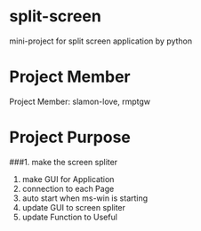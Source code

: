 # split-screen
mini-project for split screen application by python

# Project Member
Project Member: slamon-love, rmptgw

# Project Purpose
###1. make the screen spliter 
 1) make GUI for Application
 2) connection to each Page
 3) auto start when ms-win is starting
 4) update GUI to screen spliter
 5) update Function to Useful